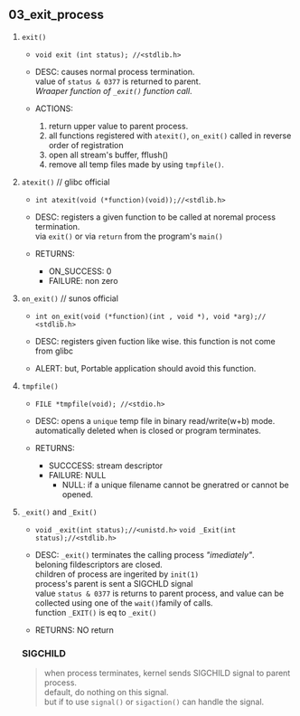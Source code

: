 ## 03_exit_process

1. ``exit()``
    - ``void exit (int status); //<stdlib.h>``
    
    - DESC:
        causes normal process termination.  
value of ``status & 0377`` is returned to parent.  
_Wraaper function of ``_exit()`` function call_.

    - ACTIONS:
        1. return upper value to parent process.
        2. all functions registered with ``atexit()``, ``on_exit()`` called in reverse order of registration
        3. open all stream's buffer, fflush()
        4. remove all temp files made by using ``tmpfile()``.

2. ``atexit()`` // glibc official
    - ``int atexit(void (*function)(void));//<stdlib.h>``

    - DESC:
        registers a given function to be called at noremal process termination.  
via ``exit()`` or via ``return`` from the program's ``main()``

    - RETURNS:
        - ON_SUCCESS: 0
        - FAILURE: non zero

3. ``on_exit()`` // sunos official
    - ``int on_exit(void (*function)(int , void *), void *arg);// <stdlib.h>``
 
    - DESC:
        registers given fuction like wise.  this function is not come from glibc

    - ALERT:
        but, Portable application should avoid this function.

4. ``tmpfile()``
    - ``FILE *tmpfile(void); //<stdio.h>``

    - DESC:
        opens a ``unique`` temp file in binary read/write(w+b) mode.  
automatically deleted when is closed or program terminates.

    - RETURNS:
        - SUCCCESS: stream descriptor
        - FAILURE: NULL
            - NULL: if a unique filename cannot be gneratred or cannot be opened.

5. ``_exit()`` and ``_Exit()``
    - ``void _exit(int status);//<unistd.h>``  ``void _Exit(int status);//<stdlib.h>``
    - DESC:
        ``_exit()`` terminates the calling process _"imediately"_.  
beloning fildescriptors are closed.  
children of process are ingerited by ``init(1)``  
process's parent is sent a SIGCHLD signal  
value ``status & 0377`` is returns to parent process, and value can be collected using one of the ``wait()``family of calls.  
function ``_EXIT()`` is eq to ``_exit()``

    - RETURNS:
        NO return

    ### SIGCHILD

    > when process terminates, kernel sends SIGCHILD signal to parent process.  
    > default, do nothing on this signal.  
    > but if to use ``signal()`` or ``sigaction()`` can handle the signal. 


